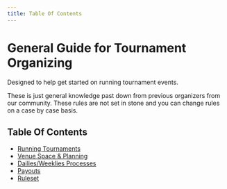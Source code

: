 ```yaml
---
title: Table Of Contents
---
```


# General Guide for Tournament Organizing

Designed to help get started on running tournament events.

These is just general knowledge past down from previous organizers from our community. These rules are not set in stone and you can change rules on a case by case basis.

## Table Of Contents

- [Running Tournaments](./tourney.md)
- [Venue Space & Planning](./planning.md)
- [Dailies/Weeklies Processes](./weeklies.md)
- [Payouts](./payouts.md)
- [Ruleset](./ruleset.md)
